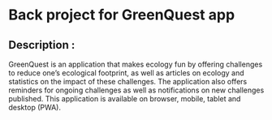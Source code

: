 # Back project for GreenQuest app

## Description : 
GreenQuest is an application that makes ecology fun by offering challenges to reduce one’s ecological footprint, as well as articles on ecology and statistics on the impact of these challenges.
The application also offers reminders for ongoing challenges as well as notifications on new challenges published. This application is available on browser, mobile, tablet and desktop (PWA).
